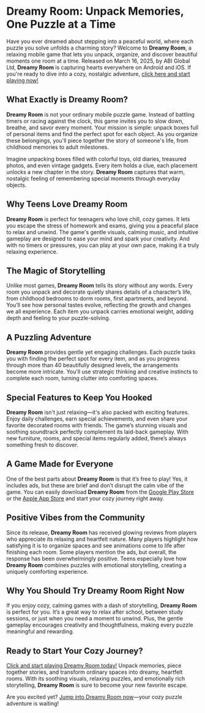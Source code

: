 # Dreamy Room: Unpack Memories, One Puzzle at a Time

Have you ever dreamed about stepping into a peaceful world, where each puzzle you solve unfolds a charming story? Welcome to **Dreamy Room**, a relaxing mobile game that lets you unpack, organize, and discover beautiful moments one room at a time. Released on March 16, 2025, by ABI Global Ltd, **Dreamy Room** is capturing hearts everywhere on Android and iOS. If you're ready to dive into a cozy, nostalgic adventure, [click here and start playing now!](https://dreamy-room.org)

## What Exactly is Dreamy Room?

**Dreamy Room** is not your ordinary mobile puzzle game. Instead of battling timers or racing against the clock, this game invites you to slow down, breathe, and savor every moment. Your mission is simple: unpack boxes full of personal items and find the perfect spot for each object. As you organize these belongings, you'll piece together the story of someone's life, from childhood memories to adult milestones.

Imagine unpacking boxes filled with colorful toys, old diaries, treasured photos, and even vintage gadgets. Every item holds a clue, each placement unlocks a new chapter in the story. **Dreamy Room** captures that warm, nostalgic feeling of remembering special moments through everyday objects.

## Why Teens Love Dreamy Room

**Dreamy Room** is perfect for teenagers who love chill, cozy games. It lets you escape the stress of homework and exams, giving you a peaceful place to relax and unwind. The game's gentle visuals, calming music, and intuitive gameplay are designed to ease your mind and spark your creativity. And with no timers or pressures, you can play at your own pace, making it a truly relaxing experience.

## The Magic of Storytelling

Unlike most games, **Dreamy Room** tells its story without any words. Every room you unpack and decorate quietly shares details of a character’s life, from childhood bedrooms to dorm rooms, first apartments, and beyond. You’ll see how personal tastes evolve, reflecting the growth and changes we all experience. Each item you unpack carries emotional weight, adding depth and feeling to your puzzle-solving.

## A Puzzling Adventure

**Dreamy Room** provides gentle yet engaging challenges. Each puzzle tasks you with finding the perfect spot for every item, and as you progress through more than 40 beautifully designed levels, the arrangements become more intricate. You'll use strategic thinking and creative instincts to complete each room, turning clutter into comforting spaces.

## Special Features to Keep You Hooked

**Dreamy Room** isn't just relaxing—it's also packed with exciting features. Enjoy daily challenges, earn special achievements, and even share your favorite decorated rooms with friends. The game’s stunning visuals and soothing soundtrack perfectly complement its laid-back gameplay. With new furniture, rooms, and special items regularly added, there’s always something fresh to discover.

## A Game Made for Everyone

One of the best parts about **Dreamy Room** is that it’s free to play! Yes, it includes ads, but these are brief and don’t disrupt the calm vibe of the game. You can easily download **Dreamy Room** from the [Google Play Store](https://play.google.com/store/apps/details?id=com.abi.dream.unpacking) or the [Apple App Store](https://apps.apple.com/us/app/id6742221896) and start your cozy journey right away.

## Positive Vibes from the Community

Since its release, **Dreamy Room** has received glowing reviews from players who appreciate its relaxing and heartfelt nature. Many players highlight how satisfying it is to organize spaces and see animations come to life after finishing each room. Some players mention the ads, but overall, the response has been overwhelmingly positive. Teens especially love how **Dreamy Room** combines puzzles with emotional storytelling, creating a uniquely comforting experience.

## Why You Should Try Dreamy Room Right Now

If you enjoy cozy, calming games with a dash of storytelling, **Dreamy Room** is perfect for you. It’s a great way to relax after school, between study sessions, or just when you need a moment to unwind. Plus, the gentle gameplay encourages creativity and thoughtfulness, making every puzzle meaningful and rewarding.

## Ready to Start Your Cozy Journey?

[Click and start playing Dreamy Room today!](https://dreamy-room.org) Unpack memories, piece together stories, and transform ordinary spaces into dreamy, heartfelt rooms. With its soothing visuals, relaxing puzzles, and emotionally rich storytelling, **Dreamy Room** is sure to become your new favorite escape.

Are you excited yet? [Jump into Dreamy Room now](https://dreamy-room.org)—your cozy puzzle adventure is waiting!
